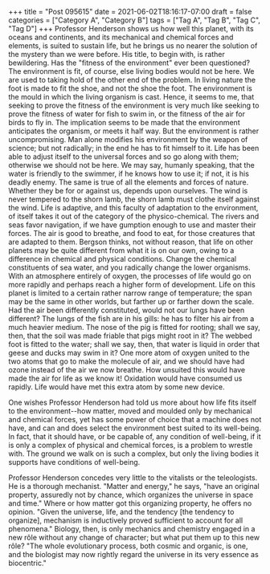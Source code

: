 +++
title = "Post 095615"
date = 2021-06-02T18:16:17-07:00
draft = false
categories = ["Category A", "Category B"]
tags = ["Tag A", "Tag B", "Tag C", "Tag D"]
+++
Professor Henderson shows us how well this planet, with its oceans and continents, and its mechanical and chemical forces and elements, is suited to sustain life, but he brings us no nearer the solution of the mystery than we were before. His title, to begin with, is rather bewildering. Has the "fitness of the environment" ever been questioned? The environment is fit, of course, else living bodies would not be here. We are used to taking hold of the other end of the problem. In living nature the foot is made to fit the shoe, and not the shoe the foot. The environment is the mould in which the living organism is cast. Hence, it seems to me, that seeking to prove the fitness of the environment is very much like seeking to prove the fitness of water for fish to swim in, or the fitness of the air for birds to fly in. The implication seems to be made that the environment anticipates the organism, or meets it half way. But the environment is rather uncompromising. Man alone modifies his environment by the weapon of science; but not radically; in the end he has to fit himself to it. Life has been able to adjust itself to the universal forces and so go along with them; otherwise we should not be here. We may say, humanly speaking, that the water is friendly to the swimmer, if he knows how to use it; if not, it is his deadly enemy. The same is true of all the elements and forces of nature. Whether they be for or against us, depends upon ourselves. The wind is never tempered to the shorn lamb, the shorn lamb must clothe itself against the wind. Life is adaptive, and this faculty of adaptation to the environment, of itself takes it out of the category of the physico-chemical. The rivers and seas favor navigation, if we have gumption enough to use and master their forces. The air is good to breathe, and food to eat, for those creatures that are adapted to them. Bergson thinks, not without reason, that life on other planets may be quite different from what it is on our own, owing to a difference in chemical and physical conditions. Change the chemical constituents of sea water, and you radically change the lower organisms. With an atmosphere entirely of oxygen, the processes of life would go on more rapidly and perhaps reach a higher form of development. Life on this planet is limited to a certain rather narrow range of temperature; the span may be the same in other worlds, but farther up or farther down the scale. Had the air been differently constituted, would not our lungs have been different? The lungs of the fish are in his gills: he has to filter his air from a much heavier medium. The nose of the pig is fitted for rooting; shall we say, then, that the soil was made friable that pigs might root in it? The webbed foot is fitted to the water; shall we say, then, that water is liquid in order that geese and ducks may swim in it? One more atom of oxygen united to the two atoms that go to make the molecule of air, and we should have had ozone instead of the air we now breathe. How unsuited this would have made the air for life as we know it! Oxidation would have consumed us rapidly. Life would have met this extra atom by some new device.

One wishes Professor Henderson had told us more about how life fits itself to the environment--how matter, moved and moulded only by mechanical and chemical forces, yet has some power of choice that a machine does not have, and can and does select the environment best suited to its well-being. In fact, that it should have, or be capable of, any condition of well-being, if it is only a complex of physical and chemical forces, is a problem to wrestle with. The ground we walk on is such a complex, but only the living bodies it supports have conditions of well-being.

Professor Henderson concedes very little to the vitalists or the teleologists. He is a thorough mechanist. "Matter and energy," he says, "have an original property, assuredly not by chance, which organizes the universe in space and time." Where or how matter got this organizing property, he offers no opinion. "Given the universe, life, and the tendency [the tendency to organize], mechanism is inductively proved sufficient to account for all phenomena." Biology, then, is only mechanics and chemistry engaged in a new rôle without any change of character; but what put them up to this new rôle? "The whole evolutionary process, both cosmic and organic, is one, and the biologist may now rightly regard the universe in its very essence as biocentric."
